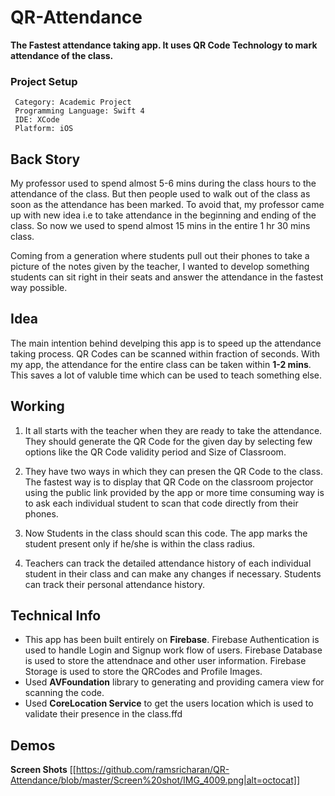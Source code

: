 # QR-Attendance
**The Fastest attendance taking app. It uses QR Code Technology to mark attendance of the class.**


### Project Setup
```
 Category: Academic Project
 Programming Language: Swift 4
 IDE: XCode
 Platform: iOS
 ```
 
 ## Back Story
   My professor used to spend almost 5-6 mins during the class hours to the attendance of the class. 
But then people used to walk out of the class as soon as the attendance has been marked. To avoid 
that, my professor came up with new idea i.e to take attendance in the beginning and ending of the 
class. So now we used to spend almost 15 mins in the entire 1 hr 30 mins class.
 
Coming from a generation where students pull out their phones to take a picture of the notes given by 
the teacher, I wanted to develop something students can sit right in their seats and answer the attendance
in the fastest way possible.


## Idea
   The main intention behind develping this app is to speed up the attendance taking process. QR Codes can 
   be scanned within fraction of seconds. With my app, the attendance for the entire class can be taken 
   within **1-2 mins**. This saves a lot of valuble time which can be used to teach something else.
   
   
## Working
   1. It all starts with the teacher when they are ready to take the attendance. They should generate the 
   QR Code for the given day by selecting few options like the QR Code validity period and Size of Classroom. 
   
   2. They have two ways in which they can presen the QR Code to the class. The fastest way is to display 
   that QR Code on the classroom projector using the public link provided by the app or more time consuming
   way is to ask each individual student to scan that code directly from their phones.
   
   2. Now Students in the class should scan this code. The app marks the student present only if he/she is 
   within the class radius.
   
   3. Teachers can track the detailed attendance history of each individual student in their class and can 
   make any changes if necessary. Students can track their personal attendance history.
   
   
   ## Technical Info
   * This app has been built entirely on **Firebase**. Firebase Authentication is used to handle Login and 
   Signup work flow of users. Firebase Database is used to store the attendnace and other user information. 
   Firebase Storage is used to store the QRCodes and Profile Images.
   * Used **AVFoundation** library to generating and providing camera view for scanning the code.
   * Used **CoreLocation Service** to get the users location which is used to validate their presence in the class.ffd 
   
   
   
   ## Demos
   **Screen Shots**
   [[https://github.com/ramsricharan/QR-Attendance/blob/master/Screen%20shot/IMG_4009.png|alt=octocat]]
   
   
   
